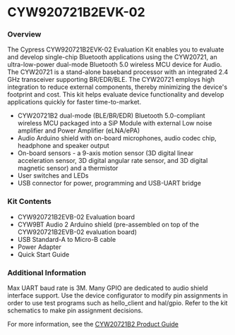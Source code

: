 # CYW920721B2EVK-02

### Overview

The Cypress CYW920721B2EVK-02 Evaluation Kit enables you to evaluate and develop single-chip Bluetooth applications using the CYW20721, an ultra-low-power dual-mode Bluetooth 5.0 wireless MCU device for Audio. The CYW20721 is a stand-alone baseband processor with an integrated 2.4 GHz transceiver supporting BR/EDR/BLE. The CYW20721 employs high integration to reduce external components, thereby minimizing the device's footprint and cost. This kit helps evaluate device functionality and develop applications quickly for faster time-to-market.

* CYW20721B2 dual-mode (BLE/BR/EDR) Bluetooth 5.0-compliant wireless MCU packaged into a SiP Module with external Low noise amplifier and Power Amplifier (eLNA/ePA)
* Audio Arduino shield with on-board microphones, audio codec chip, headphone and speaker output
* On-board sensors - a 9-axis motion sensor (3D digital linear acceleration sensor, 3D digital angular rate sensor, and 3D digital magnetic sensor) and a thermistor
* User switches and LEDs
* USB connector for power, programming and USB-UART bridge

### Kit Contents

* CYW920721B2EVB-02 Evaluation board
* CYW9BT Audio 2 Arduino shield (pre-assembled on top of the CYW920721B2EVB-02 evaluation board)
* USB Standard-A to Micro-B cable
* Power Adapter
* Quick Start Guide

### Additional Information

Max UART baud rate is 3M.
Many GPIO are dedicated to audio shield interface support. Use the device configurator to modify pin assignments in order to use test programs such as hello_client and hal/gpio. Refer to the kit schematics to make pin assignment decisions.

For more information, see the [CYW20721B2 Product Guide](https://community.cypress.com/docs/DOC-17429)

